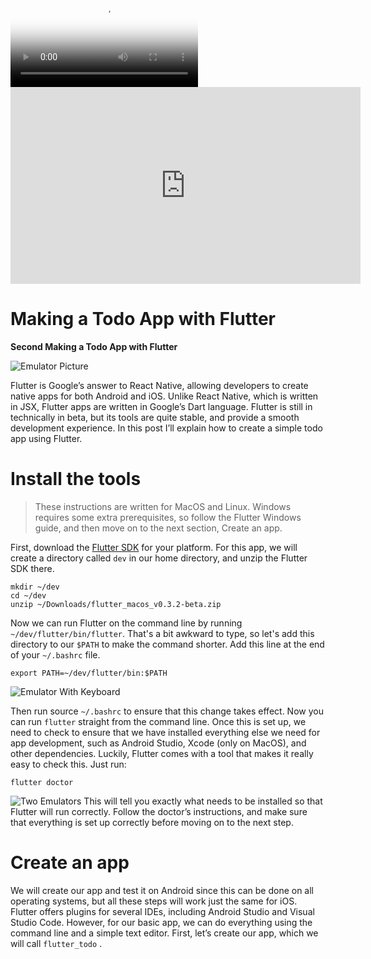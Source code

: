   <video controls="controls" allowfullscreen="true" poster="path/to/poster_image.png">
    <source src="path/to/video.mp4" type="video/mp4">
  </video> 

<iframe width="560" height="315" src="http://www.youtube.com/embed/E-ONNjFoOx0" frameborder="0" allowfullscreen></iframe>

# Making a Todo App with Flutter

**Second Making a Todo App with Flutter**

![Emulator Picture](https://miro.medium.com/max/1875/1*517hQ_LDC3d4F1wWfRQr5g.png)



Flutter is Google’s answer to React Native, allowing developers to create native apps for both Android and iOS. Unlike React Native, which is written in JSX, Flutter apps are written in Google’s Dart language.
Flutter is still in technically in beta, but its tools are quite stable, and provide a smooth development experience.
In this post I’ll explain how to create a simple todo app using Flutter.

# Install the tools

> These instructions are written for MacOS and Linux. Windows requires some extra prerequisites, so follow the Flutter Windows guide, and then move on to the next section, Create an app.


First, download the [Flutter SDK](https://flutter.dev) for your platform. For this app, we will create a directory called `dev` in our home directory, and unzip the Flutter SDK there.

```
mkdir ~/dev
cd ~/dev
unzip ~/Downloads/flutter_macos_v0.3.2-beta.zip
```

Now we can run Flutter on the command line by running `~/dev/flutter/bin/flutter`. That's a bit awkward to type, so let's add this directory to our `$PATH` to make the command shorter. Add this line at the end of your `~/.bashrc` file.

```
export PATH=~/dev/flutter/bin:$PATH
```

![Emulator With Keyboard](https://miro.medium.com/max/445/1*bV3Viw7sWVLDhbaKasHpZA.png)

Then run source `~/.bashrc` to ensure that this change takes effect. Now you can run `flutter` straight from the command line. Once this is set up, we need to check to ensure that we have installed everything else we need for app development, such as Android Studio, Xcode (only on MacOS), and other dependencies. Luckily, Flutter comes with a tool that makes it really easy to check this. Just run:

```
flutter doctor
```
![Two Emulators](https://miro.medium.com/max/790/1*ebJQyqOKcyHOKFObqTXN8A.png)
This will tell you exactly what needs to be installed so that Flutter will run correctly. Follow the doctor’s instructions, and make sure that everything is set up correctly before moving on to the next step.

# Create an app

We will create our app and test it on Android since this can be done on all operating systems, but all these steps will work just the same for iOS.
Flutter offers plugins for several IDEs, including Android Studio and Visual Studio Code. However, for our basic app, we can do everything using the command line and a simple text editor. First, let’s create our app, which we will call `flutter_todo` .









